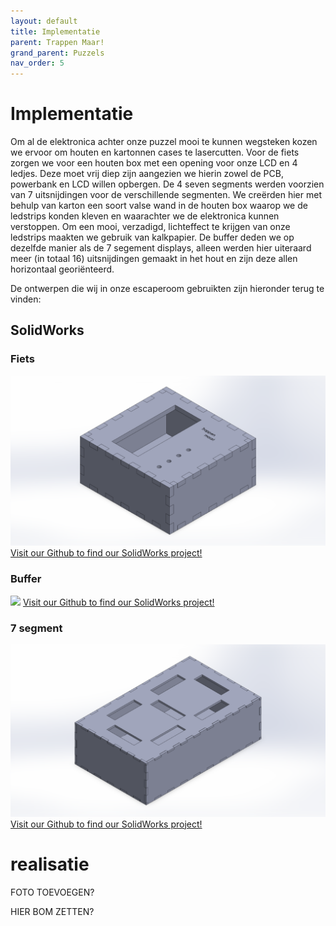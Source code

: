 ```yaml
---
layout: default
title: Implementatie
parent: Trappen Maar!
grand_parent: Puzzels
nav_order: 5
---
```

# Implementatie
Om al de elektronica achter onze puzzel mooi te kunnen wegsteken kozen we ervoor om houten en kartonnen cases te
lasercutten.
Voor de fiets zorgen we voor een houten box met een opening voor onze LCD en 4 ledjes. Deze moet vrij
diep zijn aangezien we hierin zowel de PCB, powerbank en LCD willen opbergen.
De 4 seven segments werden voorzien van 7 uitsnijdingen voor de verschillende segmenten. We creërden hier
met behulp van karton een soort valse wand in de houten box waarop we de ledstrips konden kleven en
waarachter we de elektronica kunnen verstoppen. Om een mooi, verzadigd, lichteffect te krijgen van onze ledstrips 
maakten we gebruik van kalkpapier.
De buffer deden we op dezelfde manier als de 7 segement displays, alleen werden hier uiteraard meer (in totaal 16)
uitsnijdingen gemaakt in het hout en zijn deze allen horizontaal georiënteerd.

De ontwerpen die wij in onze escaperoom gebruikten zijn hieronder terug te vinden: 
## SolidWorks
### Fiets
![](2022-05-15-21-30-58.png)
[Visit our Github to find our SolidWorks project!](https://github.com/PLAN-IT-B/BachelorProefTrappenMaar/tree/main/boxes/Fiets)
### Buffer
![](2022-05-15-21-30-40.png)
[Visit our Github to find our SolidWorks project!](https://github.com/PLAN-IT-B/BachelorProefTrappenMaar/tree/main/boxes/Buffer)
### 7 segment
![](2022-05-15-21-30-17.png)
[Visit our Github to find our SolidWorks project!](https://github.com/PLAN-IT-B/BachelorProefTrappenMaar/tree/main/boxes/7segmentKlein)


# realisatie
FOTO TOEVOEGEN?

HIER BOM ZETTEN? 
